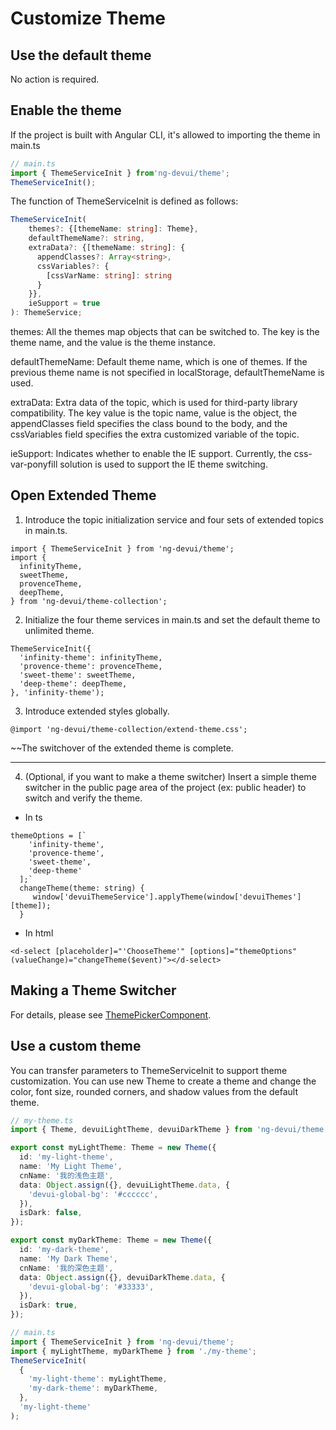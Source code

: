 # Customize Theme

## Use the default theme

No action is required.

## Enable the theme

If the project is built with Angular CLI, it's allowed to importing the theme in main.ts

```typescript
// main.ts
import { ThemeServiceInit } from'ng-devui/theme';
ThemeServiceInit();
```

The function of ThemeServiceInit is defined as follows:

```typescript
ThemeServiceInit(
    themes?: {[themeName: string]: Theme},
    defaultThemeName?: string,
    extraData?: {[themeName: string]: {
      appendClasses?: Array<string>,
      cssVariables?: {
        [cssVarName: string]: string
      }
    }},
    ieSupport = true
): ThemeService;
```

themes: All the themes map objects that can be switched to. The key is the theme name, and the value is the theme instance.

defaultThemeName: Default theme name, which is one of themes. If the previous theme name is not specified in localStorage, defaultThemeName is used.

extraData: Extra data of the topic, which is used for third-party library compatibility. The key value is the topic name, value is the object, the appendClasses field specifies the class bound to the body, and the cssVariables field specifies the extra customized variable of the topic.

ieSupport: Indicates whether to enable the IE support. Currently, the css-var-ponyfill solution is used to support the IE theme switching.

## Open Extended Theme
1. Introduce the topic initialization service and four sets of extended topics in main.ts.
```
import { ThemeServiceInit } from 'ng-devui/theme';
import {
  infinityTheme,
  sweetTheme,
  provenceTheme,
  deepTheme,
} from 'ng-devui/theme-collection';
```
2. Initialize the four theme services in main.ts and set the default theme to unlimited theme.
```
ThemeServiceInit({
  'infinity-theme': infinityTheme,
  'provence-theme': provenceTheme,
  'sweet-theme': sweetTheme,
  'deep-theme': deepTheme,
}, 'infinity-theme');
```
3. Introduce extended styles globally.
```
@import 'ng-devui/theme-collection/extend-theme.css';
```

~~The switchover of the extended theme is complete.

------------
4. (Optional, if you want to make a theme switcher) Insert a simple theme switcher in the public page area of the project (ex: public header) to switch and verify the theme.
- In ts
```
themeOptions = [`
    'infinity-theme',
    'provence-theme',
    'sweet-theme',
    'deep-theme'
  ];`
  changeTheme(theme: string) {
     window['devuiThemeService'].applyTheme(window['devuiThemes'][theme]);
  }
```
- In html
```
<d-select [placeholder]="'ChooseTheme'" [options]="themeOptions" (valueChange)="changeTheme($event)"></d-select>
```

## Making a Theme Switcher

For details, please see [ThemePickerComponent](https://github.com/DevCloudFE/ng-devui/blob/master/devui-commons/src/header/theme-picker/theme-picker.component.ts).

## Use a custom theme

You can transfer parameters to ThemeServiceInit to support theme customization.
You can use new Theme to create a theme and change the color, font size, rounded corners, and shadow values from the default theme.

```typescript
// my-theme.ts
import { Theme, devuiLightTheme, devuiDarkTheme } from 'ng-devui/theme';

export const myLightTheme: Theme = new Theme({
  id: 'my-light-theme',
  name: 'My Light Theme',
  cnName: '我的浅色主题',
  data: Object.assign({}, devuiLightTheme.data, {
    'devui-global-bg': '#cccccc',
  }),
  isDark: false,
});

export const myDarkTheme: Theme = new Theme({
  id: 'my-dark-theme',
  name: 'My Dark Theme',
  cnName: '我的深色主题',
  data: Object.assign({}, devuiDarkTheme.data, {
    'devui-global-bg': '#33333',
  }),
  isDark: true,
});
```

```typescript
// main.ts
import { ThemeServiceInit } from 'ng-devui/theme';
import { myLightTheme, myDarkTheme } from './my-theme';
ThemeServiceInit(
  {
    'my-light-theme': myLightTheme,
    'my-dark-theme': myDarkTheme,
  },
  'my-light-theme'
);
```